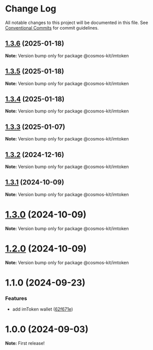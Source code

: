 # Change Log

All notable changes to this project will be documented in this file.
See [Conventional Commits](https://conventionalcommits.org) for commit guidelines.

## [1.3.6](https://github.com/hyperweb-io/cosmos-kit/compare/@cosmos-kit/imtoken@1.3.5...@cosmos-kit/imtoken@1.3.6) (2025-01-18)

**Note:** Version bump only for package @cosmos-kit/imtoken





## [1.3.5](https://github.com/hyperweb-io/cosmos-kit/compare/@cosmos-kit/imtoken@1.3.4...@cosmos-kit/imtoken@1.3.5) (2025-01-18)

**Note:** Version bump only for package @cosmos-kit/imtoken





## [1.3.4](https://github.com/hyperweb-io/cosmos-kit/compare/@cosmos-kit/imtoken@1.3.3...@cosmos-kit/imtoken@1.3.4) (2025-01-18)

**Note:** Version bump only for package @cosmos-kit/imtoken





## [1.3.3](https://github.com/hyperweb-io/cosmos-kit/compare/@cosmos-kit/imtoken@1.3.2...@cosmos-kit/imtoken@1.3.3) (2025-01-07)

**Note:** Version bump only for package @cosmos-kit/imtoken





## [1.3.2](https://github.com/hyperweb-io/cosmos-kit/compare/@cosmos-kit/imtoken@1.3.1...@cosmos-kit/imtoken@1.3.2) (2024-12-16)

**Note:** Version bump only for package @cosmos-kit/imtoken





## [1.3.1](https://github.com/hyperweb-io/cosmos-kit/compare/@cosmos-kit/imtoken@1.3.0...@cosmos-kit/imtoken@1.3.1) (2024-10-09)

**Note:** Version bump only for package @cosmos-kit/imtoken





# [1.3.0](https://github.com/hyperweb-io/cosmos-kit/compare/@cosmos-kit/imtoken@1.2.0...@cosmos-kit/imtoken@1.3.0) (2024-10-09)

**Note:** Version bump only for package @cosmos-kit/imtoken





# [1.2.0](https://github.com/hyperweb-io/cosmos-kit/compare/@cosmos-kit/imtoken@1.1.0...@cosmos-kit/imtoken@1.2.0) (2024-10-09)

**Note:** Version bump only for package @cosmos-kit/imtoken





# 1.1.0 (2024-09-23)


### Features

* add imToken wallet ([62f671e](https://github.com/hyperweb-io/cosmos-kit/commit/62f671e2de4060ec1bf36e33e1970ed1e88595aa))





# 1.0.0 (2024-09-03)

**Note:** First release!
